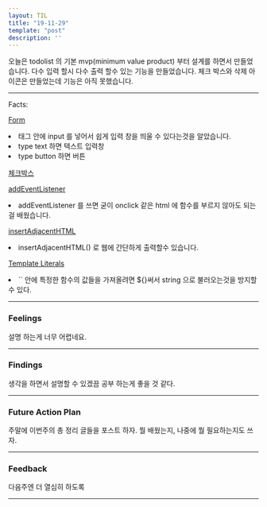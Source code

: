 ```yaml
---
layout: TIL
title: "19-11-29"
template: "post"
description: ''
---
```


오늘은 todolist 의 기본 mvp(minimum value product) 부터 설계를 하면서 만들었습니다. 다수 입력 할시 다수 출력 할수 있는 기능을 만들었습니다. 체크 박스와 삭제 아이콘은 만들었는데 기능은 아직 못했습니다.

---

Facts: 

[Form](https://developer.mozilla.org/ko/docs/Web/HTML/Element/form) 
<li>태그 안에 input 를 넣어서 쉽게 입력 창을 띄울 수 있다는것을 알았습니다. </li>
<li>type text 하면 텍스트 입력창</li>
<li>type button 하면 버튼</li>


[체크박스](https://developer.mozilla.org/en-US/docs/Web/HTML/Element/input/checkbox)


[addEventListener](https://developer.mozilla.org/ko/docs/Web/API/EventTarget/addEventListener)


<li>addEventListener 를 쓰면 굳이 onclick 같은 html 에 함수를 부르지 않아도 되는걸 배웠습니다.</li>



[insertAdjacentHTML](https://developer.mozilla.org/ko/docs/Web/API/Element/insertAdjacentHTML)
<li>insertAdjacentHTML() 로 웹에 간단하게 출력할수 있습니다.
</li>



[Template Literals](https://developer.mozilla.org/ko/docs/Web/JavaScript/Reference/Template_literals)
<li>`` 안에 특정한 함수의 값들을 가져올려면 ${}써서 string 으로 불러오는것을 방지할수 있다.</li>

---

<h3>Feelings</h3> 설명 하는게 너무 어렵네요.

---

<h3>Findings</h3> 생각을 하면서 설명할 수 있겠끔 공부 하는게 좋을 것 같다.

---

<h3>Future Action Plan</h3> 주말에 이번주의 총 정리 글들을 포스트 하자. 뭘 배웠는지, 나중에 뭘 필요하는지도 쓰자.

---

<h3>Feedback</h3> 다음주엔 더 열심히 하도록

----